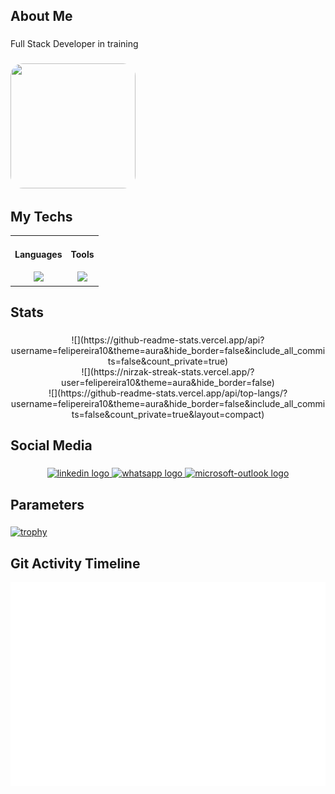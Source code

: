 <h2 align="left">About Me</h2>


###

<p align="left">Full Stack Developer in training</p>

###

<!--  <div align="left">
<img height="120" width="120" src="https://media0.giphy.com/media/v1.Y2lkPTc5MGI3NjExeW9uOHR3MjcwdHJraHh6NmV0NG9iMzA0MnFtc3c3d2M1YzRleTF2cSZlcD12MV9pbnRlcm5hbF9naWZfYnlfaWQmY3Q9Zw/xUA7bdpLxQhsSQdyog/giphy.webp"  />
</div> -->

<!-- <div align="left">
  <img height="120" width="120" 
src="https://media4.giphy.com/media/v1.Y2lkPTc5MGI3NjExNzBmY3pxbGY2NGdpYWRmbXBobGZ0NjZ3eHd2azJmamg3N20xOHE3bSZlcD12MV9pbnRlcm5hbF9naWZfYnlfaWQmY3Q9Zw/tuCFp8rod0x3O/giphy.gif"  />
</div> -->

<div align="left">
  <img height="200" width="200" 
    src="https://media0.giphy.com/media/v1.Y2lkPTc5MGI3NjExa2VkYnAyeHFucnF6cjhjOG83OWN1b2E5YmQ0cGQ1N2lscGU3ZWgwOSZlcD12MV9pbnRlcm5hbF9naWZfYnlfaWQmY3Q9Zw/wzWxTUiXRQDYc/giphy.gif"
    style="border-radius: 20px"
  />
</div>

<h2 align="left">My Techs</h2>

<table align="center">
  <tr>
    <td align="center">
      <h4>Languages</h4>
      <img src="https://skillicons.dev/icons?i=py,java,php,ts,js,html,css&perline=4" />
    </td>
    <td align="center">
      <h4>Tools</h4>
      <img src="https://skillicons.dev/icons?i=mongodb,mysql,postgres,aws,gcp,docker,nodejs,postman,react,notion&perline=5" />
    </td>
  </tr>
</table>


###

<h2 align="left">Stats</h2>

###

<div align="center">
![](https://github-readme-stats.vercel.app/api?username=felipereira10&theme=aura&hide_border=false&include_all_commits=false&count_private=true)<br/>
![](https://nirzak-streak-stats.vercel.app/?user=felipereira10&theme=aura&hide_border=false)<br/>
![](https://github-readme-stats.vercel.app/api/top-langs/?username=felipereira10&theme=aura&hide_border=false&include_all_commits=false&count_private=true&layout=compact)
</div>





###

<h2 align="left">Social Media</h2>

###

<div align="center">
  <a href="https://www.linkedin.com/in/felipe-pereira-638370172/" target="_blank">
    <img src="https://raw.githubusercontent.com/maurodesouza/profile-readme-generator/master/src/assets/icons/social/linkedin/default.svg" width="52" height="40" alt="linkedin logo"  />
  </a>
  <a href="https://wa.me/5512992085449" target="_blank">
    <img src="https://raw.githubusercontent.com/maurodesouza/profile-readme-generator/master/src/assets/icons/social/whatsapp/default.svg" width="52" height="40" alt="whatsapp logo"  />
  </a>
  <a href="mailto:felipe.pereira99@outlook.com" target="_blank">
    <img src="https://raw.githubusercontent.com/maurodesouza/profile-readme-generator/master/src/assets/icons/social/microsoft-outlook/default.svg" width="52" height="40" alt="microsoft-outlook logo"  />
  </a>
</div>

###

<h2 align="left">Parameters</h2>

###

[![trophy](https://github-profile-trophy.vercel.app/?username=felipereira10&theme=onedark)](https://github.com/felipereira10/github-profile-trophy)

###

 <h2 align="left"> Git Activity Timeline </h2>

  ![GitHub Metrics](https://raw.githubusercontent.com/felipereira10/felipereira10/main/metrics.svg)

